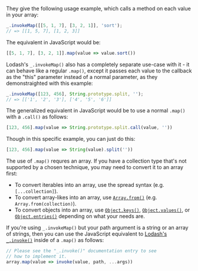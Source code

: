 They give the following usage example, which calls a method on each value in your array:

```javascript
_.invokeMap([[5, 1, 7], [3, 2, 1]], 'sort');
// => [[1, 5, 7], [1, 2, 3]]
```

The equivalent in JavaScript would be:

```javascript
[[5, 1, 7], [3, 2, 1]].map(value => value.sort())
```

Lodash's `_.invokeMap()` also has a completely separate use-case with it - it can behave like a regular `.map()`, except it passes each value to the callback as the "this" parameter instead of a normal parameter, as they demonstraighted with this example:

```javascript
_.invokeMap([123, 456], String.prototype.split, '');
// => [['1', '2', '3'], ['4', '5', '6']]
```

The generalized equivalent in JavaScript would be to use a normal `.map()` with a `.call()` as follows:

```javascript
[123, 456].map(value => String.prototype.split.call(value, ''))
```

Though in this specific example, you can just do this:

```javascript
[123, 456].map(value => String(value).split(''))
```

The use of `.map()` requres an array. If you have a collection type that's not supported by a chosen technique, you may need to convert it to an array first:
* To convert iterables into an array, use the spread syntax (e.g. `[...collection]`).
* To convert array-likes into an array, use [`Array.from()`](https://developer.mozilla.org/en-US/docs/Web/JavaScript/Reference/Global_Objects/Array/from) (e.g. `Array.from(collection)`).
* To convert objects into an array, use [`Object.keys()`](https://developer.mozilla.org/en-US/docs/Web/JavaScript/Reference/Global_Objects/Object/keys), [`Object.values()`](https://developer.mozilla.org/en-US/docs/Web/JavaScript/Reference/Global_Objects/Object/values), or [`Object.entries()`](https://developer.mozilla.org/en-US/docs/Web/JavaScript/Reference/Global_Objects/Object/entries) depending on what your needs are.

If you're using `_.invokeMap()` but your path argument is a string or an array of strings, then you can use the JavaScript equivalent to [Lodash's `_.invoke()`](#!/nolodash/invoke) inside of a `.map()` as follows:

```javascript
// Please see the "_.invoke()" documentation entry to see
// how to implement it.
array.map(value => invoke(value, path, ...args))
```
